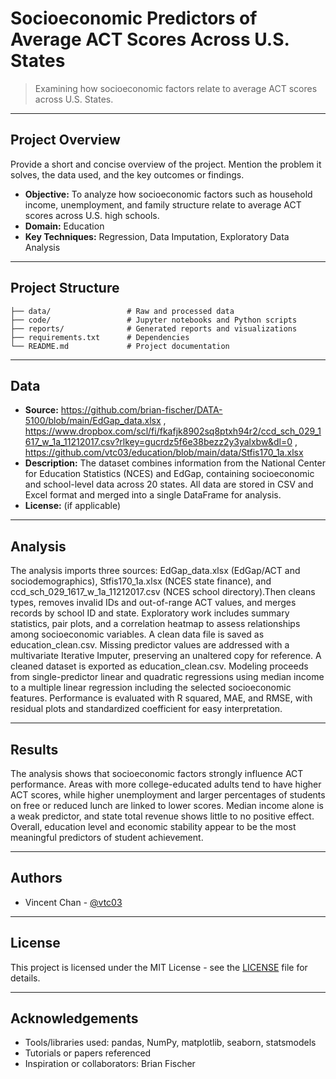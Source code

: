 # Socioeconomic Predictors of Average ACT Scores Across U.S. States

> Examining how socioeconomic factors relate to average ACT scores across U.S. States.

---

## Project Overview

Provide a short and concise overview of the project. Mention the problem it solves, the data used, and the key outcomes or findings.

- **Objective:** To analyze how socioeconomic factors such as household income, unemployment, and family structure relate to average ACT scores across U.S. high schools.
- **Domain:** Education
- **Key Techniques:** Regression, Data Imputation, Exploratory Data Analysis

---

## Project Structure

```
├── data/                 # Raw and processed data
├── code/                 # Jupyter notebooks and Python scripts
├── reports/              # Generated reports and visualizations
├── requirements.txt      # Dependencies
└── README.md             # Project documentation
```

---

## Data

- **Source:** https://github.com/brian-fischer/DATA-5100/blob/main/EdGap_data.xlsx , https://www.dropbox.com/scl/fi/fkafjk8902sq8ptxh94r2/ccd_sch_029_1617_w_1a_11212017.csv?rlkey=gucrdz5f6e38bezz2y3yalxbw&dl=0 , https://github.com/vtc03/education/blob/main/data/Stfis170_1a.xlsx
- **Description:** The dataset combines information from the National Center for Education Statistics (NCES) and EdGap, containing socioeconomic and school-level data across 20 states. All data are stored in CSV and Excel format and merged into a single DataFrame for analysis.
- **License:** (if applicable)

---

## Analysis

The analysis imports three sources: EdGap_data.xlsx (EdGap/ACT and sociodemographics), Stfis170_1a.xlsx (NCES state finance), and ccd_sch_029_1617_w_1a_11212017.csv (NCES school directory).Then cleans types, removes invalid IDs and out-of-range ACT values, and merges records by school ID and state. Exploratory work includes summary statistics, pair plots, and a correlation heatmap to assess relationships among socioeconomic variables. A clean data file is saved as education_clean.csv. Missing predictor values are addressed with a multivariate Iterative Imputer, preserving an unaltered copy for reference. A cleaned dataset is exported as education_clean.csv. Modeling proceeds from single-predictor linear and quadratic regressions using median income to a multiple linear regression including the selected socioeconomic features. Performance is evaluated with R squared, MAE, and RMSE, with residual plots and standardized coefficient for easy interpretation. 

---

## Results

The analysis shows that socioeconomic factors strongly influence ACT performance. Areas with more college-educated adults tend to have higher ACT scores, while higher unemployment and larger percentages of students on free or reduced lunch are linked to lower scores. Median income alone is a weak predictor, and state total revenue shows little to no positive effect. Overall, education level and economic stability appear to be the most meaningful predictors of student achievement.

---

## Authors

- Vincent Chan - [@vtc03](https://github.com/vtc03)

---

## License

This project is licensed under the MIT License - see the [LICENSE](LICENSE) file for details.

---

## Acknowledgements

- Tools/libraries used: pandas, NumPy, matplotlib, seaborn, statsmodels
- Tutorials or papers referenced
- Inspiration or collaborators: Brian Fischer
